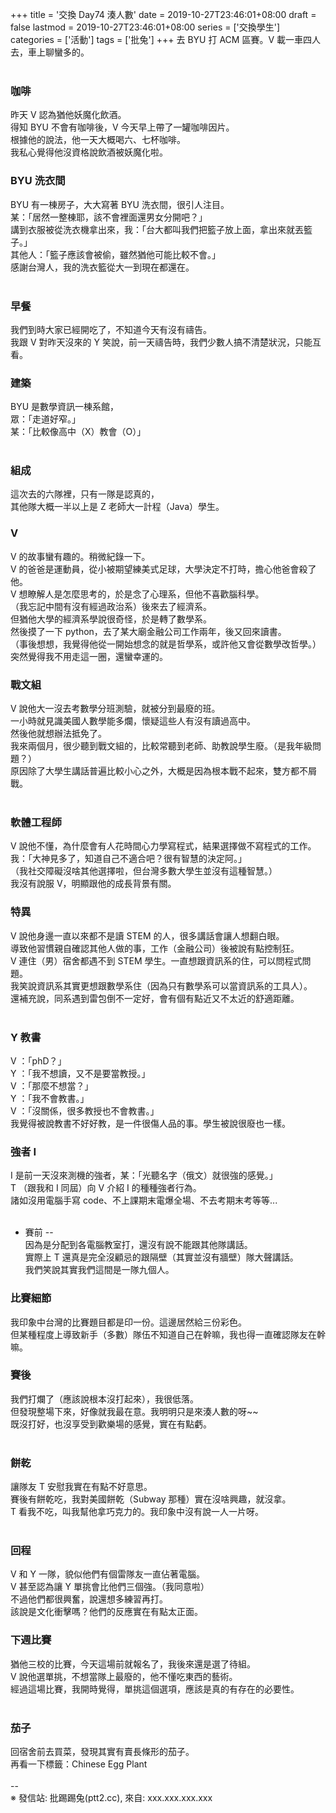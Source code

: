 +++
title = '交換 Day74 湊人數'
date = 2019-10-27T23:46:01+08:00
draft = false
lastmod = 2019-10-27T23:46:01+08:00
series = ['交換學生']
categories = ['活動']
tags = ['批兔']
+++
去 BYU 打 ACM 區賽。V 載一車四人去，車上聊蠻多的。<br>
<br>
### 咖啡 
昨天 V 認為猶他妖魔化飲酒。<br>
得知 BYU 不會有咖啡後，V 今天早上帶了一罐咖啡因片。<br>
根據他的說法，他一天大概喝六、七杯咖啡。<br>
我私心覺得他沒資格說飲酒被妖魔化啦。<br>

### BYU 洗衣間 
BYU 有一棟房子，大大寫著 BYU 洗衣間，很引人注目。<br>
某：「居然一整棟耶，該不會裡面還男女分開吧？」<br>
講到衣服被從洗衣機拿出來，我：「台大都叫我們把籃子放上面，拿出來就丟籃子。」<br>
其他人：「籃子應該會被偷，雖然猶他可能比較不會。」<br>
感謝台灣人，我的洗衣籃從大一到現在都還在。<br>
<br>
### 早餐 
我們到時大家已經開吃了，不知道今天有沒有禱告。<br>
我跟 V 對昨天沒來的 Y 笑說，前一天禱告時，我們少數人搞不清楚狀況，只能互看。<br>

### 建築 
BYU 是數學資訊一棟系館，<br>
眾：「走道好窄。」<br>
某：「比較像高中（X）教會（O）」<br>
<br>
### 組成 
這次去的六隊裡，只有一隊是認真的，<br>
其他隊大概一半以上是 Z 老師大一計程（Java）學生。<br>

### V 
V 的故事蠻有趣的。稍微紀錄一下。<br>
V 的爸爸是運動員，從小被期望練美式足球，大學決定不打時，擔心他爸會殺了他。<br>
V 想瞭解人是怎麼思考的，於是念了心理系，但他不喜歡腦科學。<br>
（我忘記中間有沒有經過政治系）後來去了經濟系。<br>
但猶他大學的經濟系學說很奇怪，於是轉了數學系。<br>
然後摸了一下 python，去了某大廟金融公司工作兩年，後又回來讀書。<br>
（事後想想，我覺得他從一開始想念的就是哲學系，或許他又會從數學改哲學。）<br>
突然覺得我不用走這一圈，還蠻幸運的。<br>

### 戰文組 
V 說他大一沒去考數學分班測驗，就被分到最廢的班。<br>
一小時就見識美國人數學能多爛，懷疑這些人有沒有讀過高中。<br>
然後他就想辦法抵免了。<br>
我來兩個月，很少聽到戰文組的，比較常聽到老師、助教說學生廢。（是我年級問題？）<br>
原因除了大學生講話普遍比較小心之外，大概是因為根本戰不起來，雙方都不屑戰。<br>
<br>
### 軟體工程師 
V 說他不懂，為什麼會有人花時間心力學寫程式，結果選擇做不寫程式的工作。<br>
我：「大神見多了，知道自己不適合吧？很有智慧的決定阿。」<br>
（我社交障礙沒啥其他選擇啦，但台灣多數大學生並沒有這種智慧。）<br>
我沒有說服 V，明顯跟他的成長背景有關。<br>

### 特異 
V 說他身邊一直以來都不是讀 STEM 的人，很多講話會讓人想翻白眼。<br>
導致他習慣親自確認其他人做的事，工作（金融公司）後被說有點控制狂。<br>
V 連住（男）宿舍都遇不到 STEM 學生。一直想跟資訊系的住，可以問程式問題。<br>
我笑說資訊系其實更想跟數學系住（因為只有數學系可以當資訊系的工具人）。<br>
還補充說，同系遇到雷包倒不一定好，會有個有點近又不太近的舒適距離。<br>
<br>
### Y 教書 
V ：「phD？」<br>
Y ：「我不想讀，又不是要當教授。」<br>
V ：「那麼不想當？」<br>
Y ：「我不會教書。」<br>
V ：「沒關係，很多教授也不會教書。」<br>
我覺得被說教書不好好教，是一件很傷人品的事。學生被說很廢也一樣。<br>

### 強者 I 
I 是前一天沒來測機的強者，某：「光聽名字（俄文）就很強的感覺。」<br>
T （跟我和 I 同屆）向 V 介紹 I 的種種強者行為。<br>
諸如沒用電腦手寫 code、不上課期末電爆全場、不去考期末考等等...<br>
<br>
- 賽前 --<br>
因為是分配到各電腦教室打，還沒有說不能跟其他隊講話。<br>
實際上 T 還真是完全沒顧忌的跟隔壁（其實並沒有牆壁）隊大聲講話。<br>
我們笑說其實我們這間是一隊九個人。<br>

### 比賽細節 
我印象中台灣的比賽題目都是印一份。這邊居然給三份彩色。<br>
但某種程度上導致新手（多數）隊伍不知道自己在幹嘛，我也得一直確認隊友在幹嘛。<br>

### 賽後 
我們打爛了（應該說根本沒打起來），我很低落。<br>
但發現整場下來，好像就我最在意。我明明只是來湊人數的呀~~<br>
既沒打好，也沒享受到歡樂場的感覺，實在有點虧。<br>
<br>
### 餅乾 
讓隊友 T 安慰我實在有點不好意思。<br>
賽後有餅乾吃，我對美國餅乾（Subway 那種）實在沒啥興趣，就沒拿。<br>
T 看我不吃，叫我幫他拿巧克力的。我印象中沒有說一人一片呀。<br>
<br>
### 回程 
V 和 Y 一隊，貌似他們有個雷隊友一直佔著電腦。<br>
V 甚至認為讓 Y 單挑會比他們三個強。（我同意啦）<br>
不過他們都很興奮，說還想多練習再打。<br>
該說是文化衝擊嗎？他們的反應實在有點太正面。<br>

### 下週比賽 
猶他三校的比賽，今天這場前就報名了，我後來還是選了待組。<br>
V 說他選單挑，不想當隊上最廢的，他不懂吃東西的藝術。<br>
經過這場比賽，我開時覺得，單挑這個選項，應該是真的有存在的必要性。<br>
<br>
### 茄子 
回宿舍前去買菜，發現其實有賣長條形的茄子。<br>
再看一下標籤：Chinese Egg Plant<br>
<br>
--<br>
※ 發信站: 批踢踢兔(ptt2.cc), 來自: xxx.xxx.xxx.xxx<br>
